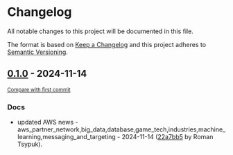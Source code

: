 # Changelog

All notable changes to this project will be documented in this file.

The format is based on [Keep a Changelog](http://keepachangelog.com/en/1.0.0/)
and this project adheres to [Semantic Versioning](http://semver.org/spec/v2.0.0.html).

<!-- insertion marker -->
## [0.1.0](https://github.com/tsypuk/aws-news/releases/tag/ver-2024-11-140.1.0) - 2024-11-14

<small>[Compare with first commit](https://github.com/tsypuk/aws-news/compare/e83e2092ed17f71a8b4461b1cd30ef21e4a04747...ver-2024-11-14)</small>

### Docs

- updated AWS news - aws_partner_network,big_data,database,game_tech,industries,machine_learning,messaging_and_targeting - 2024-11-14 ([22a7bb5](https://github.com/tsypuk/aws-news/commit/22a7bb5cfdcf74ee96a7c56131c6eda236720897) by Roman Tsypuk).

